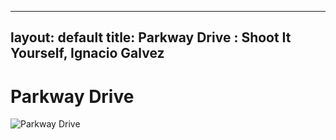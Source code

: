 
---
layout: default
title: Parkway Drive : Shoot It Yourself, Ignacio Galvez
---

# Parkway Drive

![Parkway Drive](http://assets.farmhouse.co/publishing/1-shoot-it-yourself/images/parkway-drive-1.jpg)
